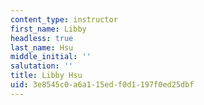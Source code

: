 ```yaml
---
content_type: instructor
first_name: Libby
headless: true
last_name: Hsu
middle_initial: ''
salutation: ''
title: Libby Hsu
uid: 3e8545c0-a6a1-15ed-f0d1-197f0ed25dbf
---
```

